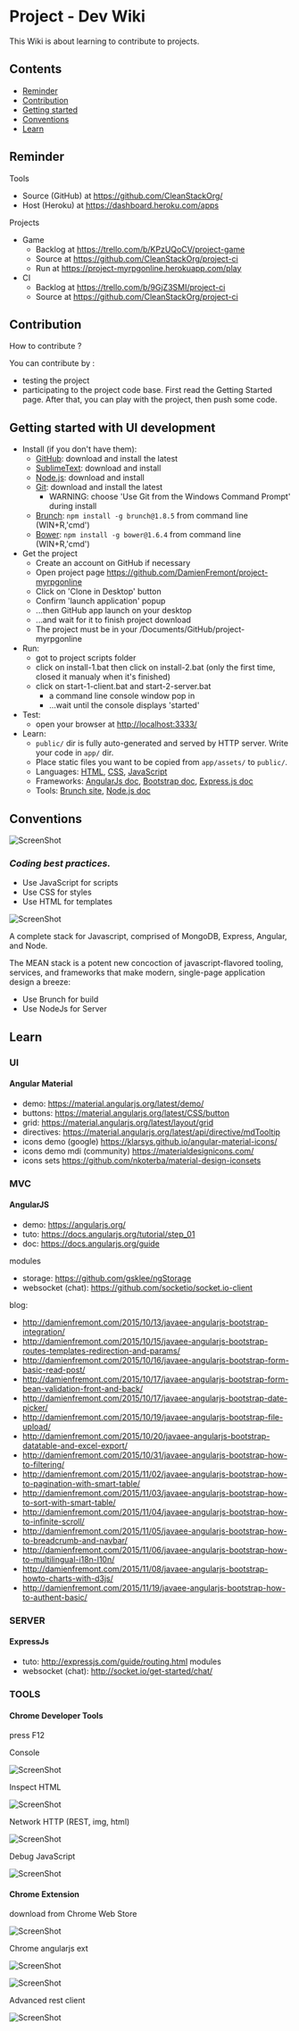 Project - Dev Wiki
=============

This Wiki is about learning to contribute to projects.

## Contents

* [Reminder](#reminder)
* [Contribution](#contribution)
* [Getting started](#getting-started)
* [Conventions](#conventions)
* [Learn](#learn)


## Reminder

Tools
* Source (GitHub) at https://github.com/CleanStackOrg/
* Host (Heroku) at https://dashboard.heroku.com/apps

Projects
* Game
    * Backlog at https://trello.com/b/KPzUQoCV/project-game
    * Source at https://github.com/CleanStackOrg/project-ci
    * Run at https://project-myrpgonline.herokuapp.com/play
* CI 
    * Backlog at https://trello.com/b/9GjZ3SMI/project-ci
    * Source at https://github.com/CleanStackOrg/project-ci

## Contribution

How to contribute ?

You can contribute by :
* testing the project
* participating to the project code base. First read the Getting Started page. After that, you can play with the project, then push some code.



## Getting started with UI development

* Install (if you don't have them):
    * [GitHub](https://desktop.github.com): download and install the latest
    * [SublimeText](http://www.sublimetext.com): download and install
    * [Node.js](http://nodejs.org): download and install
    * [Git](https://git-scm.com/download/win): download and install the latest
        * WARNING: choose 'Use Git from the Windows Command Prompt' during install
    * [Brunch](http://brunch.io): `npm install -g brunch@1.8.5` from command line (WIN+R,'cmd')
    * [Bower](http://bower.io): `npm install -g bower@1.6.4` from command line (WIN+R,'cmd')
* Get the project
    * Create an account on GitHub if necessary
    * Open project page https://github.com/DamienFremont/project-myrpgonline
    * Click on 'Clone in Desktop' button
    * Confirm 'launch application' popup
    * ...then GitHub app launch on your desktop
    * ...and wait for it to finish project download
    * The project must be in your <user folder>/Documents/GitHub/project-myrpgonline
* Run:
    * got to project scripts folder
    * click on install-1.bat then click on install-2.bat (only the first time, closed it manualy when it's finished)
    * click on start-1-client.bat and start-2-server.bat
        * a command line console window pop in
        * ...wait until the console displays 'started'
* Test:
    * open your browser at [http://localhost:3333/](http://localhost:3333/)
* Learn:
    * `public/` dir is fully auto-generated and served by HTTP server.  Write your code in `app/` dir.
    * Place static files you want to be copied from `app/assets/` to `public/`.
    * Languages: [HTML](http://www.w3schools.com/html/), [CSS](http://www.w3schools.com/css/), [JavaScript](http://www.w3schools.com/js/)
    * Frameworks: [AngularJs doc](https://docs.angularjs.org/guide), [Bootstrap doc](http://getbootstrap.com/getting-started/#examples), [Express.js doc](http://expressjs.com/guide/routing.html)
    * Tools: [Brunch site](http://brunch.io), [Node.js doc](http://www.tutorialspoint.com/nodejs/)



## Conventions

![ScreenShot](resources/agile.png)

### *Coding best practices.*

* Use JavaScript for scripts
* Use CSS for styles
* Use HTML for templates

![ScreenShot](resources/mean-logo.png)

A complete stack for Javascript, comprised of MongoDB, Express, Angular, and Node.

The MEAN stack is a potent new concoction of javascript-flavored tooling, services, and frameworks that make modern, single-page application design a breeze:
* Use Brunch for build
* Use NodeJs for Server

## Learn

### UI

#### Angular Material

* demo: https://material.angularjs.org/latest/demo/
* buttons: https://material.angularjs.org/latest/CSS/button
* grid: https://material.angularjs.org/latest/layout/grid
* directives: https://material.angularjs.org/latest/api/directive/mdTooltip
* icons demo (google) https://klarsys.github.io/angular-material-icons/
* icons demo mdi (community) https://materialdesignicons.com/
* icons sets https://github.com/nkoterba/material-design-iconsets

### MVC

#### AngularJS

* demo: https://angularjs.org/
* tuto: https://docs.angularjs.org/tutorial/step_01
* doc: https://docs.angularjs.org/guide

modules
* storage: https://github.com/gsklee/ngStorage
* websocket (chat): https://github.com/socketio/socket.io-client

blog:
* http://damienfremont.com/2015/10/13/javaee-angularjs-bootstrap-integration/
* http://damienfremont.com/2015/10/15/javaee-angularjs-bootstrap-routes-templates-redirection-and-params/
* http://damienfremont.com/2015/10/16/javaee-angularjs-bootstrap-form-basic-read-post/
* http://damienfremont.com/2015/10/17/javaee-angularjs-bootstrap-form-bean-validation-front-and-back/
* http://damienfremont.com/2015/10/17/javaee-angularjs-bootstrap-date-picker/
* http://damienfremont.com/2015/10/19/javaee-angularjs-bootstrap-file-upload/
* http://damienfremont.com/2015/10/20/javaee-angularjs-bootstrap-datatable-and-excel-export/
* http://damienfremont.com/2015/10/31/javaee-angularjs-bootstrap-how-to-filtering/
* http://damienfremont.com/2015/11/02/javaee-angularjs-bootstrap-how-to-pagination-with-smart-table/
* http://damienfremont.com/2015/11/03/javaee-angularjs-bootstrap-how-to-sort-with-smart-table/
* http://damienfremont.com/2015/11/04/javaee-angularjs-bootstrap-how-to-infinite-scroll/
* http://damienfremont.com/2015/11/05/javaee-angularjs-bootstrap-how-to-breadcrumb-and-navbar/
* http://damienfremont.com/2015/11/06/javaee-angularjs-bootstrap-how-to-multilingual-i18n-l10n/
* http://damienfremont.com/2015/11/08/javaee-angularjs-bootstrap-howto-charts-with-d3js/
* http://damienfremont.com/2015/11/19/javaee-angularjs-bootstrap-how-to-authent-basic/

### SERVER

#### ExpressJs

* tuto: http://expressjs.com/guide/routing.html
modules
* websocket (chat): http://socket.io/get-started/chat/



### TOOLS

#### Chrome Developer Tools

press F12

Console

![ScreenShot](resources/webtools-01.png)

Inspect HTML

![ScreenShot](resources/webtools-02.png)

Network HTTP (REST, img, html)

![ScreenShot](resources/webtools-03.png)

Debug JavaScript

![ScreenShot](resources/webtools-04.png)

#### Chrome Extension

download from Chrome Web Store

![ScreenShot](resources/webtools-00.png)

Chrome angularjs ext

![ScreenShot](resources/webtools-06.png)

![ScreenShot](resources/webtools-07.png)

Advanced rest client 

![ScreenShot](resources/webtools-05.png)
